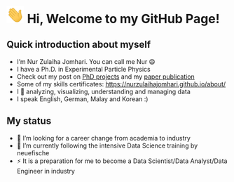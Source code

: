 # <img src="https://raw.githubusercontent.com/ABSphreak/ABSphreak/master/gifs/Hi.gif" width="40px"> Hi, Welcome to my GitHub Page!

## Quick introduction about myself
- I’m Nur Zulaiha Jomhari. You can call me Nur 😄
- I have a Ph.D. in Experimental Particle Physics
- Check out my post on [PhD projects](https://nurzulaihajomhari.github.io/projects/ph-projects/) and my [paper publication](https://cms-results.web.cern.ch/cms-results/public-results/preliminary-results/BPH-22-007/index.html)
- Some of my skills certificates: https://nurzulaihajomhari.github.io/about/
- I 💞️ analyzing, visualizing, understanding and managing data
- I speak English, German, Malay and Korean :)

## My status 
- 👀 I’m looking for a career change from academia to industry
- 🌱 I’m currently following the intensive Data Science training by neuefische
- ⚡ It is a preparation for me to become a Data Scientist/Data Analyst/Data Engineer in industry


<!---
<h2>
Some of technologies 💻
  <br/>
  <img height="30" src="https://img.shields.io/badge/Python-3776AB?style=for-the-badge&logo=python&logoColor=white" alt="Python"/>
  <img height="30" src="https://img.shields.io/badge/pandas-150458?style=for-the-badge&logo=pandas&logoColor=#150458" alt="pandas"/>
  <img height="30" src="https://img.shields.io/badge/NumPy-013243?style=for-the-badge&&logo=numpy&logoColor=#013243" alt="NumPy"/>

  <img height="30" src="https://img.shields.io/badge/plotly-3F4F75?style=for-the-badge&&logo=plotly&logoColor=#3F4F75" alt="Plotly"/>
  <img height="30" src="https://img.shields.io/badge/PostgreSQL-4169E1?style=for-the-badge&&logo=PostgreSQL&logoColor=white" alt="PostgreSQL"/>
  <img height="30" src="https://img.shields.io/badge/VS_Code-007ACC?style=for-the-badge&&logo=VisualStudioCode&logoColor=#007ACC" alt="Visual Studio Code"/>
  <img height="30" src="https://img.shields.io/badge/git-%23fc6d26.svg?&style=for-the-badge&logo=git&logoColor=white" alt="Git"/>
</h2>

  <!-- ! matplolib -->
  <!-- ! seaborn -->
  <!-- ! DBeaver -->

<!---
nurzulaihajomhari/nurzulaihajomhari is a ✨ special ✨ repository because its `README.md` (this file) appears on your GitHub profile.
You can click the Preview link to take a look at your changes.
--->
